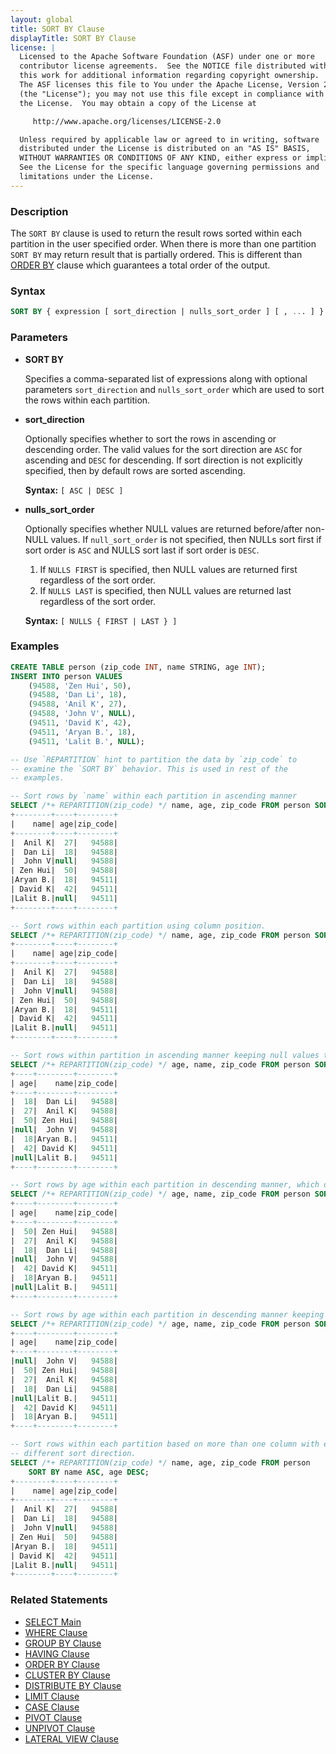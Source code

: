 ```yaml
---
layout: global
title: SORT BY Clause
displayTitle: SORT BY Clause
license: |
  Licensed to the Apache Software Foundation (ASF) under one or more
  contributor license agreements.  See the NOTICE file distributed with
  this work for additional information regarding copyright ownership.
  The ASF licenses this file to You under the Apache License, Version 2.0
  (the "License"); you may not use this file except in compliance with
  the License.  You may obtain a copy of the License at

     http://www.apache.org/licenses/LICENSE-2.0

  Unless required by applicable law or agreed to in writing, software
  distributed under the License is distributed on an "AS IS" BASIS,
  WITHOUT WARRANTIES OR CONDITIONS OF ANY KIND, either express or implied.
  See the License for the specific language governing permissions and
  limitations under the License.
---
```


### Description

The `SORT BY` clause is used to return the result rows sorted
within each partition in the user specified order. When there is more than one partition
`SORT BY` may return result that is partially ordered. This is different
than [ORDER BY](sql-ref-syntax-qry-select-orderby.html) clause which guarantees a
total order of the output.

### Syntax

```sql
SORT BY { expression [ sort_direction | nulls_sort_order ] [ , ... ] }
```

### Parameters

* **SORT BY**

    Specifies a comma-separated list of expressions along with optional parameters `sort_direction`
    and `nulls_sort_order` which are used to sort the rows within each partition.

* **sort_direction**

    Optionally specifies whether to sort the rows in ascending or descending
    order. The valid values for the sort direction are `ASC` for ascending
    and `DESC` for descending. If sort direction is not explicitly specified, then by default
    rows are sorted ascending.

    **Syntax:** `[ ASC | DESC ]`

* **nulls_sort_order**

    Optionally specifies whether NULL values are returned before/after non-NULL values. If
    `null_sort_order` is not specified, then NULLs sort first if sort order is
    `ASC` and NULLS sort last if sort order is `DESC`.

    1. If `NULLS FIRST` is specified, then NULL values are returned first
       regardless of the sort order.
    2. If `NULLS LAST` is specified, then NULL values are returned last regardless of
       the sort order.

    **Syntax:** `[ NULLS { FIRST | LAST } ]`

### Examples

```sql
CREATE TABLE person (zip_code INT, name STRING, age INT);
INSERT INTO person VALUES
    (94588, 'Zen Hui', 50),
    (94588, 'Dan Li', 18),
    (94588, 'Anil K', 27),
    (94588, 'John V', NULL),
    (94511, 'David K', 42),
    (94511, 'Aryan B.', 18),
    (94511, 'Lalit B.', NULL);

-- Use `REPARTITION` hint to partition the data by `zip_code` to
-- examine the `SORT BY` behavior. This is used in rest of the
-- examples.

-- Sort rows by `name` within each partition in ascending manner
SELECT /*+ REPARTITION(zip_code) */ name, age, zip_code FROM person SORT BY name;
+--------+----+--------+
|    name| age|zip_code|
+--------+----+--------+
|  Anil K|  27|   94588|
|  Dan Li|  18|   94588|
|  John V|null|   94588|
| Zen Hui|  50|   94588|
|Aryan B.|  18|   94511|
| David K|  42|   94511|
|Lalit B.|null|   94511|
+--------+----+--------+

-- Sort rows within each partition using column position.
SELECT /*+ REPARTITION(zip_code) */ name, age, zip_code FROM person SORT BY 1;
+--------+----+--------+
|    name| age|zip_code|
+--------+----+--------+
|  Anil K|  27|   94588|
|  Dan Li|  18|   94588|
|  John V|null|   94588|
| Zen Hui|  50|   94588|
|Aryan B.|  18|   94511|
| David K|  42|   94511|
|Lalit B.|null|   94511|
+--------+----+--------+

-- Sort rows within partition in ascending manner keeping null values to be last.
SELECT /*+ REPARTITION(zip_code) */ age, name, zip_code FROM person SORT BY age NULLS LAST;
+----+--------+--------+
| age|    name|zip_code|
+----+--------+--------+
|  18|  Dan Li|   94588|
|  27|  Anil K|   94588|
|  50| Zen Hui|   94588|
|null|  John V|   94588|
|  18|Aryan B.|   94511|
|  42| David K|   94511|
|null|Lalit B.|   94511|
+----+--------+--------+

-- Sort rows by age within each partition in descending manner, which defaults to NULL LAST.
SELECT /*+ REPARTITION(zip_code) */ age, name, zip_code FROM person SORT BY age DESC;
+----+--------+--------+
| age|    name|zip_code|
+----+--------+--------+
|  50| Zen Hui|   94588|
|  27|  Anil K|   94588|
|  18|  Dan Li|   94588|
|null|  John V|   94588|
|  42| David K|   94511|
|  18|Aryan B.|   94511|
|null|Lalit B.|   94511|
+----+--------+--------+

-- Sort rows by age within each partition in descending manner keeping null values to be first.
SELECT /*+ REPARTITION(zip_code) */ age, name, zip_code FROM person SORT BY age DESC NULLS FIRST;
+----+--------+--------+
| age|    name|zip_code|
+----+--------+--------+
|null|  John V|   94588|
|  50| Zen Hui|   94588|
|  27|  Anil K|   94588|
|  18|  Dan Li|   94588|
|null|Lalit B.|   94511|
|  42| David K|   94511|
|  18|Aryan B.|   94511|
+----+--------+--------+

-- Sort rows within each partition based on more than one column with each column having
-- different sort direction.
SELECT /*+ REPARTITION(zip_code) */ name, age, zip_code FROM person
    SORT BY name ASC, age DESC;
+--------+----+--------+
|    name| age|zip_code|
+--------+----+--------+
|  Anil K|  27|   94588|
|  Dan Li|  18|   94588|
|  John V|null|   94588|
| Zen Hui|  50|   94588|
|Aryan B.|  18|   94511|
| David K|  42|   94511|
|Lalit B.|null|   94511|
+--------+----+--------+
```

### Related Statements

* [SELECT Main](sql-ref-syntax-qry-select.html)
* [WHERE Clause](sql-ref-syntax-qry-select-where.html)
* [GROUP BY Clause](sql-ref-syntax-qry-select-groupby.html)
* [HAVING Clause](sql-ref-syntax-qry-select-having.html)
* [ORDER BY Clause](sql-ref-syntax-qry-select-orderby.html)
* [CLUSTER BY Clause](sql-ref-syntax-qry-select-clusterby.html)
* [DISTRIBUTE BY Clause](sql-ref-syntax-qry-select-distribute-by.html)
* [LIMIT Clause](sql-ref-syntax-qry-select-limit.html)
* [CASE Clause](sql-ref-syntax-qry-select-case.html)
* [PIVOT Clause](sql-ref-syntax-qry-select-pivot.html)
* [UNPIVOT Clause](sql-ref-syntax-qry-select-unpivot.html)
* [LATERAL VIEW Clause](sql-ref-syntax-qry-select-lateral-view.html)
